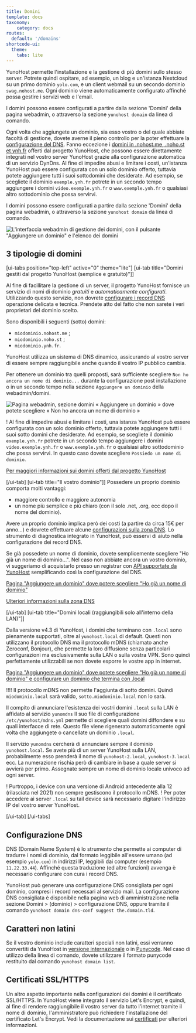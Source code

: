 ```yaml
---
title: Domini
template: docs
taxonomy:
    category: docs
routes:
  default: '/domains'
shortcode-ui:
  theme:
    tabs: lite
---
```


YunoHost permette l'installazione e la gestione di più domini sullo stesso server. Potrete quindi ospitare, ad esempio, un blog e un'istanza Nextcloud su un primo dominio `yolo.com`, e un client webmail su un secondo dominio `swag.nohost.me`. Ogni dominio viene automaticamente configurato affinché possa gestire i servizi web e l'email.

I domini possono essere configurati a partire dalla sezione 'Domini' della pagina webadmin, o attraverso la sezione `yunohost domain` da linea di comando.

Ogni volta che aggiungete un dominio, sia esso vostro o del quale abbiate facoltà di gestione, dovete averne il pieno controllo per la poter effettuare la [configurazione del DNS](/install/post_install/dns_config). Fanno eccezione i [domini in .nohost.me, .noho.st et ynh.fr](/administer/tutorials/domains/dns_nohost_me) offerti dal progetto YunoHost, che possono essere direttamente integrati nel vostro server YunoHost grazie alla configurazione automatica di un servizio DynDns. Al fine di impedire abusi e limitare i costi, un'istanza YunoHost può essere configurata con un solo dominio offerto, tuttavia potete aggiungere tutti i suoi sottodomini che desiderate. Ad esempio, se scegliete il dominio `exemple.ynh.fr` potrete in un secondo tempo aggiungere i domini `video.exemple.ynh.fr` o `www.exemple.ynh.fr` o qualsiasi altro sottodominio che possa servirvi.

I domini possono essere configurati a partire dalla sezione 'Domini' della pagina webadmin, o attraverso la sezione `yunohost domain` da linea di comando.

![L'interfaccia webadmin di gestione dei domini, con il pulsante "Aggiungere un dominio" e l'elenco dei domini](image://webadmin_domain.png)

## 3 tipologie di domini

[ui-tabs position="top-left" active="0" theme="lite"]
[ui-tab title="Domini gestiti dal progetto YunoHost (semplice e gratuito)"]]

Al fine di facillitare la gestione di un server, il progetto YunoHost fornisce un servizio di nomi di dominio *gratuiti* e *automaticamente configurati*. Utilizzando questo servizio, non dovrete [configurare i record DNS](/dns.config) operazione delicata e tecnica. Prendete atto del fatto che non sarete i veri proprietari del dominio scelto.

Sono disponibili i seguenti (sotto) domini:

- `miodominio.nohost.me` ;
- `miodominio.noho.st` ;
- `miodominio.ynh.fr`.

YunoHost utilizza un sistema di DNS dinamico, assicurando al vostro server di essere sempre raggiungibile anche quando il vostro IP pubblico cambia.

Per ottenere un dominio tra quelli proposti, sarà sufficiente scegliere `Non ho ancora un nome di dominio...` durante la configurazione post installazione o in un secondo tempo nella sezione `Aggiungere un dominio` della webadmin/domini.

![Pagina webadmin, sezione domini « Aggiungere un dominio » dove potete scegliere « Non ho ancora un nome di dominio »](image://webadmin_dyndns.png)

! Al fine di impedire abusi e limitare i costi, una istanza YunoHost può essere configurata con un solo dominio offerto, tuttavia potete aggiungere tutti i suoi sotto domini che desiderate. Ad esempio, se scegliete il dominio `exemple.ynh.fr` potrete in un secondo tempo aggiungere i domini `video.exemple.ynh.fr` o `www.exemple.ynh.fr` o qualsiasi altro sottodominio che possa servirvi. In questo caso dovete scegliere `Possiedo un nome di dominio`.

[Per maggiori informazioni sui domini offerti dal progetto YunoHost](/administer/tutorials/domains/dns_nohost_me)

[/ui-tab]
[ui-tab title="Il vostro dominio"]]
Possedere un proprio dominio comporta molti vantaggi:

- maggiore controllo e maggiore autonomia
- un nome più semplice e più chiaro (con il solo .net, .org, ecc dopo il nome del dominio).

Avere un proprio dominio implica però dei costi (a partire da circa 15€ per anno...) e dovrete effettuare alcune [configurazioni sulla zona DNS](/dns.config). Lo strumento di diagnostica integrato in YunoHost, può esservi di aiuto nella configurazione dei record DNS.

Se già possedete un nome di dominio, dovete semplicemente scegliere "Ho già un nome di dominio…". Nel caso non abbiate ancora un vostro dominio, vi suggeriamo di acquistarlo presso un registrar con [API supportate da YunoHost](/providers/registrar) semplificando così la configurazione del DNS.

[Pagina "Aggiungere un dominio" dove potere scegliere "Ho già un nome di dominio"](image://webadmin_domain_owndomain.png)

[Ulteriori informazioni sulla zona DNS](/install/post_install/dns_config)

[/ui-tab]
[ui-tab title="Domini locali (raggiungibili solo all'interno della LAN)"]]

Dalla versione v4.3 di YunoHost, i domini che terminano con `.local` sono pienamente supportati, oltre al `yunohost.local` di default.
Questi non utilizzano il protocollo DNS ma il protocollo mDNS (chiamato anche Zeroconf, Bonjour), che permette la loro diffusione senza particolari configurazioni ma esclusivamente sulla LAN o sulla vostra VPN.
Sono quindi perfettamente utilizzabili se non dovete esporre le vostre app in internet.

[Pagina "Aggiungere un dominio" dove potete scegliere "Ho già un nome di dominio" e configurare un dominio che termina con .local](image://webadmin_domain_local.png)

!!!! Il protocollo mDNS non permette l'aggiunta di sotto domini. Quindi `miodominio.local` sarà valido, `sotto.miodominio.local` non lo sarà.

Il compito di annunciare l'esistenza dei vostri domini `.local` sulla LAN è affidato al servizio `yunomdns`
Il suo file di configurazione `/etc/yunohost/mdns.yml` permette di scegliere quali domini diffondere e su quali interfacce di rete.
Questo file viene rigenerato automaticamente ogni volta che aggiungete o cancellate un dominio `.local`.

Il servizio `yunomdns` cercherà di annunciare sempre il dominio `yunohost.local`. Se avete più di un server YunoHost sulla LAN, probabilmente esso prenderà il nome di `yunohost-2.local`, `yunohost-3.local` ecc.
La numerazione rischia però di cambiare in base a quale server si avvierà per primo. Assegnate sempre un nome di dominio locale univoco ad ogni server.

! Purtroppo, i device con una versione di Android antecedente alla 12 (rilasciata nel 2021) non sempre gestiscono il protocollo mDNS.
! Per poter accedere ai server `.local` su tail device sarà necessario digitare l'indirizzo IP del vostro server YunoHost.

[/ui-tab]
[/ui-tabs]

## Configurazione DNS

DNS (Domain Name System) è lo strumento che permette ai computer di tradurre i nomi di dominio, dal formato leggibile all'essere umano (ad esempio `yolo.com`) in indirizzi IP, leggibili dai computer (esempio `11.22.33.44`). Affinché questa traduzione (ed altre funzioni) avvenga è necessario configurare con cura i record DNS.

YunoHost può generare una configurazione DNS consigliata per ogni dominio, compresi i record necessari al servizio mail. La configurazione DNS consigliata è disponibile nella pagina web di amministrazione nella sezione Domini > (dominio) > configurazione DNS, oppure tramite il comando `yunohost domain dns-conf suggest the.domain.tld`.

## Caratteri non latini

Se il vostro dominio include caratteri speciali non latini, essi verranno convertiti da YunoHost in [versione internazionale](https://en.wikipedia.org/wiki/Internationalized_domain_name) o in [Punycode](https://en.wikipedia.org/wiki/Punycode). Nel caso di utilizzo della linea di comando, dovete utilizzare il formato punycode restituito dal comando `yunohost domain list`.

## Certificati SSL/HTTPS

Un altro aspetto importante nella configurazioni dei domini è il certificato SSL/HTTPS. In YunoHost viene integrato il servizio Let's Encrypt, e quindi, al fine di rendere raggiungibile il vostro server da tutto l'internet tramite il nome  di dominio, l'amministratore può richiedere l'installazione del certificato Let's Encrypt. Vedi la documentazione sui [certificati](/administer/admin_guide/domains/certificate) per ulteriori informazioni.
